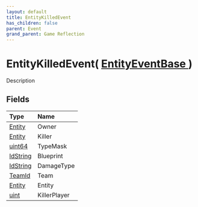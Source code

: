 ```yaml
---
layout: default
title: EntityKilledEvent
has_children: false
parent: Event
grand_parent: Game Reflection
---
```

# EntityKilledEvent( [ EntityEventBase ](/docs/game-reflection/events/entity_event_base) )
Description 

## Fields

| Type | Name |
|:-------------|:--------------|
| [Entity](/docs/game-reflection/classes/entity) | Owner |
| [Entity](/docs/game-reflection/classes/entity) | Killer |
| [uint64](/docs/game-reflection/components/uint64) | TypeMask |
| [IdString](/docs/game-reflection/components/id_string) | Blueprint |
| [IdString](/docs/game-reflection/components/id_string) | DamageType |
| [TeamId](/docs/game-reflection/classes/team_id) | Team |
| [Entity](/docs/game-reflection/classes/entity) | Entity |
| [uint](/docs/game-reflection/components/uint) | KillerPlayer |

